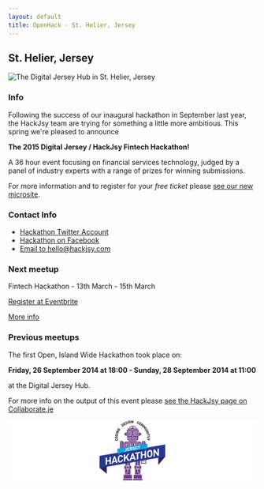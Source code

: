 ```yaml
---
layout: default
title: OpenHack - St. Helier, Jersey
---
```


## St. Helier, Jersey

![The Digital Jersey Hub in St. Helier, Jersey](http://openhack.github.io/st_helier/hubphoto1.png)

### Info

Following the success of our inaugural hackathon in September last year, the HackJsy team are trying for something a little more ambitious. This spring we're pleased to announce

**The 2015 Digital Jersey / HackJsy Fintech Hackathon!**

A 36 hour event focusing on financial services technology, judged by a panel of industry experts with a range of prizes for winning submissions.

For more information and to register for your *free ticket* please [see our new microsite](https://hackjsy.com).

### Contact Info

* [Hackathon Twitter Account](https://twitter.com/hackjsy)
* [Hackathon on Facebook](https://www.facebook.com/groups/656101524475492/)
* [Email to hello@hackjsy.com](mailto:hello@hackjsy.com)

### Next meetup

Fintech Hackathon - 13th March - 15th March

[Register at Eventbrite](https://www.eventbrite.com/e/digital-jersey-hackjsy-fintech-hackathon-registration-15419963526)

[More info](https://hackjsy.com)

### Previous meetups

The first Open, Island Wide Hackathon took place on:

**Friday, 26 September 2014 at 18:00 - Sunday, 28 September 2014 at 11:00**

at the Digital Jersey Hub.

For more info on the output of this event please [see the HackJsy page on Collaborate.je](http://collaborate.je/category/meetings/hackjsy/)

![HackJsy](/st_helier/hackathon_banner.png)
